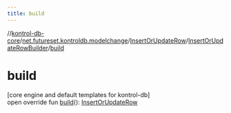 ```yaml
---
title: build
---
```

//[kontrol-db-core](../../../../index.html)/[net.futureset.kontroldb.modelchange](../../index.html)/[InsertOrUpdateRow](../index.html)/[InsertOrUpdateRowBuilder](index.html)/[build](build.html)



# build



[core engine and default templates for kontrol-db]\
open override fun [build](build.html)(): [InsertOrUpdateRow](../index.html)




